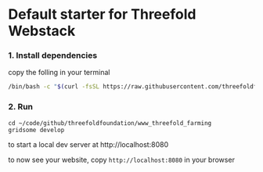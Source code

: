 # Default starter for Threefold Webstack

### 1. Install dependencies

copy the folling in your terminal

```bash
/bin/bash -c "$(curl -fsSL https://raw.githubusercontent.com/threefoldfoundation/www_threefold_cloud/master/tools/install.sh)"
```

### 2. Run

```
cd ~/code/github/threefoldfoundation/www_threefold_farming
gridsome develop
```

to start a local dev server at http://localhost:8080

to now see your website, copy ```http://localhost:8080``` in your browser

